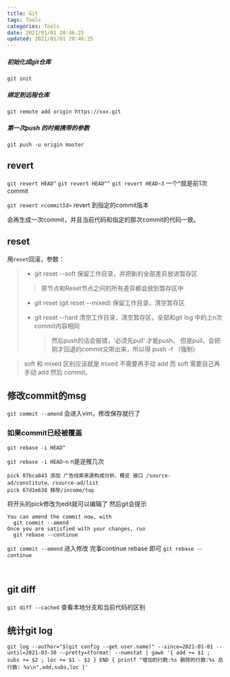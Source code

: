 ```yaml
---
title: Git
tags: Tools
categories: Tools
date: 2021/01/01 20:46:25
updated: 2021/01/01 20:46:25
---
```




##### 初始化成git仓库

`git init`

##### 绑定到远程仓库

`git remote add origin https://xxx.git`

##### 第一次push 的时候携带的参数

`git push -u origin master`



## revert

`git revert HEAD^`  `git revert HEAD^^`  `git revert HEAD~3`   一个^就是前1次commit 

`git revert <commitId>`  revert 到指定的commit版本

会再生成一次commit，并且当前代码和指定的那次commit的代码一致。



## reset

用` reset `回滚，参数：

> - git reset --soft						  保留工作目录，并把新的全部差异放进暂存区
>
> > 原节点和Reset节点之间的所有差异都会放到暂存区中
>
> - git reset (git reset --mixed)	保留工作目录，清空暂存区
>
> - git reset --hard						 清空工作目录，清空暂存区，全部和git log 中的上n次commit内容相同
>
>   > 然后push的话会报错，‘必须先pull’ 才能push， 但是pull，会把刚才回退的commit又带出来，所以得 push -f   （强制）

>  soft 和 mixed 区别应该就是 mixed 不需要再手动 add 而 soft 需要自己再手动 add 然后 commit。



## 修改commit的msg
`git commit --amend` 
会进入vim，修改保存就行了

### 如果commit已经被覆盖

`git rebase -i HEAD^` 

`git rebase -i HEAD~n` n是逆推几次

```
pick 07bca843 添加 广告线索来源构成分析、概览 接口 /source-ad/constitute、/source-ad/list
pick 67d1e638 移除/income/top
```
将开头的pick修改为edit就可以编辑了
然后git会提示

```
You can amend the commit now, with
  git commit --amend
Once you are satisfied with your changes, run
  git rebase --continue
```
`git commit --amend` 进入修改
完事continue rebase 即可
`git rebase --continue`

​             

## git diff

`git diff --cached` 查看本地分支和当前代码的区别



## 统计git log

```
git log --author="$(git config --get user.name)" --since=2021-01-01 --until=2021-03-30 --pretty=tformat: --numstat | gawk '{ add += $1 ; subs += $2 ; loc += $1 - $2 } END { printf "增加的行数:%s 删除的行数:%s 总行数: %s\n",add,subs,loc }'
```

